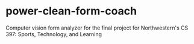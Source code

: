 # power-clean-form-coach
Computer vision form analyzer for the final project for Northwestern's CS 397: Sports, Technology, and Learning
